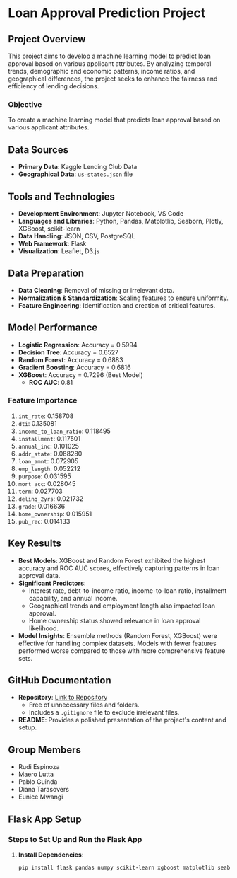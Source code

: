 # Loan Approval Prediction Project

## Project Overview

This project aims to develop a machine learning model to predict loan approval based on various applicant attributes. By analyzing temporal trends, demographic and economic patterns, income ratios, and geographical differences, the project seeks to enhance the fairness and efficiency of lending decisions.

### Objective
To create a machine learning model that predicts loan approval based on various applicant attributes.

## Data Sources
- **Primary Data**: Kaggle Lending Club Data
- **Geographical Data**: `us-states.json` file

## Tools and Technologies
- **Development Environment**: Jupyter Notebook, VS Code
- **Languages and Libraries**: Python, Pandas, Matplotlib, Seaborn, Plotly, XGBoost, scikit-learn
- **Data Handling**: JSON, CSV, PostgreSQL
- **Web Framework**: Flask
- **Visualization**: Leaflet, D3.js

## Data Preparation
- **Data Cleaning**: Removal of missing or irrelevant data.
- **Normalization & Standardization**: Scaling features to ensure uniformity.
- **Feature Engineering**: Identification and creation of critical features.

## Model Performance
- **Logistic Regression**: Accuracy = 0.5994
- **Decision Tree**: Accuracy = 0.6527
- **Random Forest**: Accuracy = 0.6883
- **Gradient Boosting**: Accuracy = 0.6816
- **XGBoost**: Accuracy = 0.7296 (Best Model)
  - **ROC AUC**: 0.81

### Feature Importance
1. `int_rate`: 0.158708
2. `dti`: 0.135081
3. `income_to_loan_ratio`: 0.118495
4. `installment`: 0.117501
5. `annual_inc`: 0.101025
6. `addr_state`: 0.088280
7. `loan_amnt`: 0.072905
8. `emp_length`: 0.052212
9. `purpose`: 0.031595
10. `mort_acc`: 0.028045
11. `term`: 0.027703
12. `delinq_2yrs`: 0.021732
13. `grade`: 0.016636
14. `home_ownership`: 0.015951
15. `pub_rec`: 0.014133

## Key Results
- **Best Models**: XGBoost and Random Forest exhibited the highest accuracy and ROC AUC scores, effectively capturing patterns in loan approval data.
- **Significant Predictors**:
  - Interest rate, debt-to-income ratio, income-to-loan ratio, installment capability, and annual income.
  - Geographical trends and employment length also impacted loan approval.
  - Home ownership status showed relevance in loan approval likelihood.
- **Model Insights**: Ensemble methods (Random Forest, XGBoost) were effective for handling complex datasets. Models with fewer features performed worse compared to those with more comprehensive feature sets.

## GitHub Documentation
- **Repository**: [Link to Repository](https://github.com/your-repo-link)
  - Free of unnecessary files and folders.
  - Includes a `.gitignore` file to exclude irrelevant files.
- **README**: Provides a polished presentation of the project's content and setup.

## Group Members
- Rudi Espinoza
- Maero Lutta
- Pablo Guinda
- Diana Tarasovers
- Eunice Mwangi

## Flask App Setup

### Steps to Set Up and Run the Flask App
1. **Install Dependencies**:
   ```bash
   pip install flask pandas numpy scikit-learn xgboost matplotlib seaborn plotly
   

